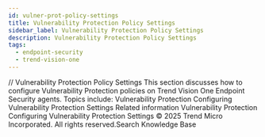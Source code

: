 ```yaml
---
id: vulner-prot-policy-settings
title: Vulnerability Protection Policy Settings
sidebar_label: Vulnerability Protection Policy Settings
description: Vulnerability Protection Policy Settings
tags:
  - endpoint-security
  - trend-vision-one
---
```


/*<![CDATA[*/ $('#title').html($('meta[name=map-description]').attr('content')); /*]]>*/ Vulnerability Protection Policy Settings This section discusses how to configure Vulnerability Protection policies on Trend Vision One Endpoint Security agents. Topics include: Vulnerability Protection Configuring Vulnerability Protection Settings Related information Vulnerability Protection Configuring Vulnerability Protection Settings © 2025 Trend Micro Incorporated. All rights reserved.Search Knowledge Base